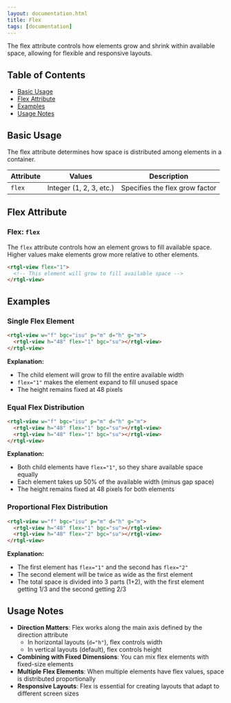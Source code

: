 ```yaml
---
layout: documentation.html
title: Flex
tags: [documentation]
---
```


The flex attribute controls how elements grow and shrink within available space, allowing for flexible and responsive layouts.

## Table of Contents

- [Basic Usage](#basic-usage)
- [Flex Attribute](#flex-attribute)
- [Examples](#examples)
- [Usage Notes](#usage-notes)

## Basic Usage

The flex attribute determines how space is distributed among elements in a container.

| Attribute | Values | Description |
|-----------|--------|-------------|
| `flex` | Integer (1, 2, 3, etc.) | Specifies the flex grow factor |

## Flex Attribute

### Flex: `flex`

The `flex` attribute controls how an element grows to fill available space. Higher values make elements grow more relative to other elements.

```html
<rtgl-view flex="1">
  <!-- This element will grow to fill available space -->
</rtgl-view>
```

## Examples

### Single Flex Element

```html
<rtgl-view w="f" bgc="isu" p="m" d="h" g="m">
  <rtgl-view h="48" flex="1" bgc="su"></rtgl-view>
</rtgl-view>
```

**Explanation:**
- The child element will grow to fill the entire available width
- `flex="1"` makes the element expand to fill unused space
- The height remains fixed at 48 pixels

### Equal Flex Distribution

```html
<rtgl-view w="f" bgc="isu" p="m" d="h" g="m">
  <rtgl-view h="48" flex="1" bgc="su"></rtgl-view>
  <rtgl-view h="48" flex="1" bgc="su"></rtgl-view>
</rtgl-view>
```

**Explanation:**
- Both child elements have `flex="1"`, so they share available space equally
- Each element takes up 50% of the available width (minus gap space)
- The height remains fixed at 48 pixels for both elements

### Proportional Flex Distribution

```html
<rtgl-view w="f" bgc="isu" p="m" d="h" g="m">
  <rtgl-view h="48" flex="1" bgc="su"></rtgl-view>
  <rtgl-view h="48" flex="2" bgc="su"></rtgl-view>
</rtgl-view>
```

**Explanation:**
- The first element has `flex="1"` and the second has `flex="2"`
- The second element will be twice as wide as the first element
- The total space is divided into 3 parts (1+2), with the first element getting 1/3 and the second getting 2/3

## Usage Notes

- **Direction Matters**: Flex works along the main axis defined by the direction attribute
  - In horizontal layouts (`d="h"`), flex controls width
  - In vertical layouts (default), flex controls height
- **Combining with Fixed Dimensions**: You can mix flex elements with fixed-size elements
- **Multiple Flex Elements**: When multiple elements have flex values, space is distributed proportionally
- **Responsive Layouts**: Flex is essential for creating layouts that adapt to different screen sizes
